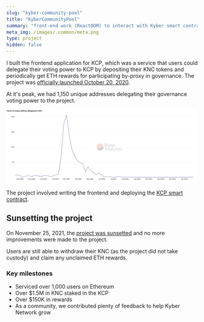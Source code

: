 ```yaml
---
slug: "kyber-community-pool"
title: "KyberCommunityPool"
summary: "front-end work (ReactDOM) to interact with Kyber smart contracts to particiapte in staking KNC (Katalyst) with KCP having the delegated voting power."
meta_img: /images/.common/meta.png
type: project
hidden: false
---
```


I built the frontend application for KCP, which was a service that users could delegate their voting power to KCP by depositing their KNC tokens and periodically get ETH rewards for participating by-proxy in governance. The project was [officially launched October 20, 2020](https://defidude.medium.com/kyber-community-pool-now-live-2226bf526081).

At it's peak, we had 1,150 unique addresses delegating their governance voting power to the project.

![images/kyber-community-pool/delegators-per-week.png](./images/kyber-community-pool/delegators-per-week.png)

The project involved writing the frontend and deploying the [KCP smart contract](https://etherscan.io/address/0xff895dbc075379af849dfd8a5c42ba4e920b04a2#code).

## Sunsetting the project

On November 25, 2021, the [project was sunsetted](https://defidude.medium.com/sunsetting-the-kyber-community-pool-kcp-5654636334a8) and no more improvements were made to the project.

Users are still able to withdraw their KNC (as the project did not take custody) and claim any unclaimed ETH rewards.

### Key milestones

* Serviced over 1,000 users on Ethereum
* Over $1.5M in KNC staked in the KCP
* Over $150K in rewards
* As a community, we contributed plenty of feedback to help Kyber Network grow